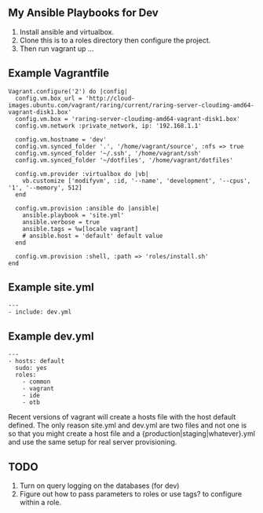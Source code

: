 ## My Ansible Playbooks for Dev

1. Install ansible and virtualbox.
2. Clone this is to a roles directory then configure the project.
3. Then run vagrant up ...

## Example Vagrantfile

    Vagrant.configure('2') do |config|
      config.vm.box_url = 'http://cloud-images.ubuntu.com/vagrant/raring/current/raring-server-cloudimg-amd64-vagrant-disk1.box'
      config.vm.box = 'raring-server-cloudimg-amd64-vagrant-disk1.box'
      config.vm.network :private_network, ip: '192.168.1.1'

      config.vm.hostname = 'dev'
      config.vm.synced_folder '.', '/home/vagrant/source', :nfs => true
      config.vm.synced_folder '~/.ssh', '/home/vagrant/ssh'
      config.vm.synced_folder '~/dotfiles', '/home/vagrant/dotfiles'

      config.vm.provider :virtualbox do |vb|
        vb.customize ['modifyvm', :id, '--name', 'development', '--cpus', '1', '--memory', 512]
      end

      config.vm.provision :ansible do |ansible|
        ansible.playbook = 'site.yml'
        ansible.verbose = true
        ansible.tags = %w[locale vagrant]
        # ansible.host = 'default' default value
      end

      config.vm.provision :shell, :path => 'roles/install.sh'
    end

## Example site.yml

    ---
    - include: dev.yml

## Example dev.yml

    ---
    - hosts: default
      sudo: yes
      roles:
        - common
        - vagrant
        - ide
        - otb

Recent versions of vagrant will create a hosts file with the host default
defined. The only reason site.yml and dev.yml are two files and not one is so
that you might create a host file and a {production|staging|whatever}.yml and
use the same setup for real server provisioning. 

## TODO

1. Turn on query logging on the databases (for dev)
2. Figure out how to pass parameters to roles or use tags? to configure within a
   role.

